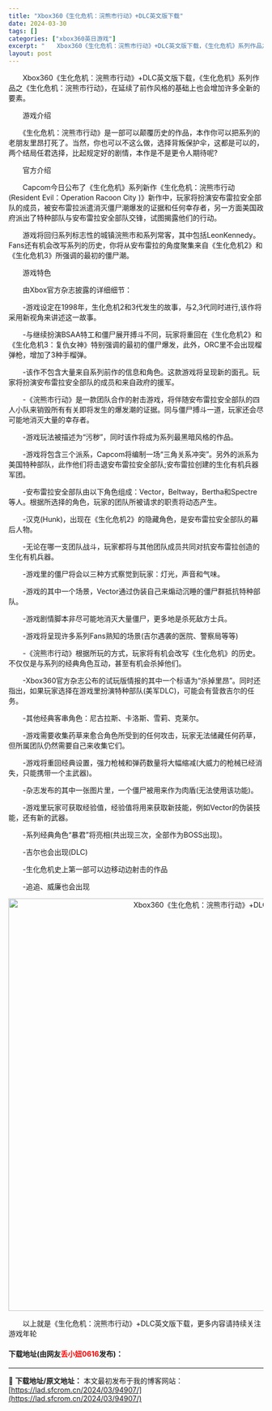 ```yaml
---
title: "Xbox360《生化危机：浣熊市行动》+DLC英文版下载"
date: 2024-03-30
tags: []
categories: ["xbox360英日游戏"]
excerpt: "　　Xbox360《生化危机：浣熊市行动》+DLC英文版下载，《生化危机》系列作品之《生化危机：浣熊市行动》，在延续了前作风格的基础上也会增加许多全新的要素。 　　游戏介绍 　　《生化危机：浣熊市行动》是一部可以颠覆历史的作品，本作你可以把系列的老朋友里昂打死了。当然，你也可以不这么做，选择背叛保护&hellip;"
layout: post
---
```


 <p>　　Xbox360《生化危机：浣熊市行动》+DLC英文版下载，《生化危机》系列作品之《生化危机：浣熊市行动》，在延续了前作风格的基础上也会增加许多全新的要素。</p> <p>　　游戏介绍</p> <p>　　《生化危机：浣熊市行动》是一部可以颠覆历史的作品，本作你可以把系列的老朋友里昂打死了。当然，你也可以不这么做，选择背叛保护伞，这都是可以的，两个结局任君选择，比起规定好的剧情，本作是不是更令人期待呢?</p> <p>　　官方介绍</p> <p>　　Capcom今日公布了《生化危机》系列新作《生化危机：浣熊市行动(Resident Evil：Operation Racoon City )》新作中，玩家将扮演安布雷拉安全部队的成员，被安布雷拉派遣消灭僵尸潮爆发的证据和任何幸存者，另一方面美国政府派出了特种部队与安布雷拉安全部队交锋，试图揭露他们的行动。</p> <p>　　游戏将回归系列标志性的城镇浣熊市和系列常客，其中包括LeonKennedy。Fans还有机会改写系列的历史，你将从安布雷拉的角度聚集来自《生化危机2》和《生化危机3》所强调的最初的僵尸潮。</p> <p>　　游戏特色</p> <p>　　由Xbox官方杂志披露的详细细节：</p> <p>　　-游戏设定在1998年，生化危机2和3代发生的故事，与2,3代同时进行,该作将采用新视角来讲述这一故事。</p> <p>　　-与继续扮演BSAA特工和僵尸展开搏斗不同，玩家将重回在《生化危机2》和《生化危机3：复仇女神》特别强调的最初的僵尸爆发，此外，ORC里不会出现榴弹枪，增加了3种手榴弹。</p> <p>　　-该作不包含大量来自系列前作的信息和角色。这款游戏将呈现新的面孔。玩家将扮演安布雷拉安全部队的成员和来自政府的援军。</p> <p>　　-《浣熊市行动》是一款团队合作的射击游戏，将伴随安布雷拉安全部队的四人小队来销毁所有有关即将发生的爆发潮的证据。同与僵尸搏斗一道，玩家还会尽可能地消灭大量的幸存者。</p> <p>　　-游戏玩法被描述为&ldquo;污秽&rdquo;，同时该作将成为系列最黑暗风格的作品。</p> <p>　　-游戏将包含三个派系，Capcom将编制一场&ldquo;三角关系冲突&rdquo;。另外的派系为美国特种部队，此作他们将击退安布雷拉安全部队;安布雷拉创建的生化有机兵器军团。</p> <p>　　-安布雷拉安全部队由以下角色组成：Vector，Beltway，Bertha和Spectre等人。根据所选择的角色，玩家的团队所被请求的职责将动态产生。</p> <p>　　-汉克(Hunk)，出现在《生化危机2》的隐藏角色，是安布雷拉安全部队的幕后人物。</p> <p>　　-无论在哪一支团队战斗，玩家都将与其他团队成员共同对抗安布雷拉创造的生化有机兵器。</p> <p>　　-游戏里的僵尸将会以三种方式察觉到玩家：灯光，声音和气味。</p> <p>　　-游戏的其中一个场景，Vector通过伪装自己来煽动沉睡的僵尸群抵抗特种部队。</p> <p>　　-游戏剧情脚本非尽可能地消灭大量僵尸，更多地是杀死敌方士兵。</p> <p>　　-游戏将呈现许多系列Fans熟知的场景(吉尔遇袭的医院、警察局等等)</p> <p>　　-《浣熊市行动》根据所玩的方式，玩家将有机会改写《生化危机》的历史。不仅仅是与系列的经典角色互动，甚至有机会杀掉他们。</p> <p>　　-Xbox360官方杂志公布的试玩版情报的其中一个标语为&ldquo;杀掉里昂&rdquo;。同时还指出，如果玩家选择在游戏里扮演特种部队(美军DLC)，可能会有营救吉尔的任务。</p> <p>　　-其他经典客串角色：尼古拉斯、卡洛斯、雪莉、克莱尔。</p> <p>　　-游戏需要收集药草来愈合角色所受到的任何攻击，玩家无法储藏任何药草，但所属团队仍然需要自己来收集它们。</p> <p>　　-游戏将重回经典设置，强力枪械和弹药数量将大幅缩减(大威力的枪械已经消失，只能携带一个主武器)。</p> <p>　　-杂志发布的其中一张图片里，一个僵尸被用来作为肉盾(无法使用该功能)。</p> <p>　　-游戏里玩家可获取经验值，经验值将用来获取新技能，例如Vector的伪装技能，还有新的武器。</p> <p>　　-系列经典角色&ldquo;暴君&rdquo;将亮相(共出现三次，全部作为BOSS出现)。</p> <p>　　-吉尔也会出现(DLC)</p> <p>　　-生化危机史上第一部可以边移动边射击的作品</p> <p>　　-追追、威廉也会出现</p> <p align="center"><img align="" border="0" src="https://lad.sfcrom.cn/wp-content/uploads/2024/03/20240330_6607d49740d4e.jpg" width="813" alt="Xbox360《生化危机：浣熊市行动》+DLC英文版下载" /></p> <p>　　以上就是《生化危机：浣熊市行动》+DLC英文版下载，更多内容请持续关注游戏年轮</p> <p><h4>下载地址(由网友<font color="red">丢小妞0616</font>发布)：</h4></p> 

---
📖 **下载地址/原文地址：** 本文最初发布于我的博客网站：[https://lad.sfcrom.cn/2024/03/94907/](https://lad.sfcrom.cn/2024/03/94907/)
